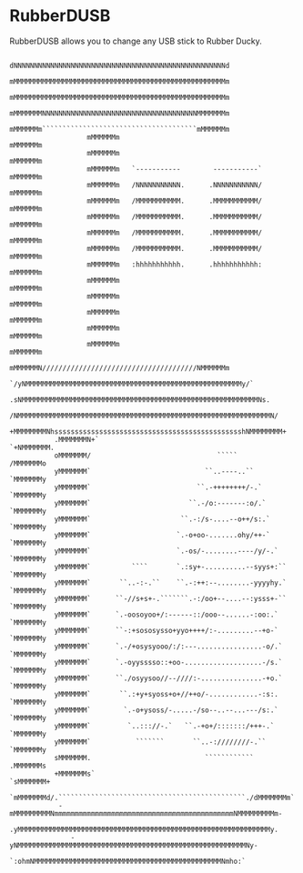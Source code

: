 # RubberDUSB
RubberDUSB allows you to change any USB stick to Rubber Ducky.


                        dNNNNNNNNNNNNNNNNNNNNNNNNNNNNNNNNNNNNNNNNNNNNNNNNNNNNd                       
                       mMMMMMMMMMMMMMMMMMMMMMMMMMMMMMMMMMMMMMMMMMMMMMMMMMMMMm                       
                       mMMMMMMMMMMMMMMMMMMMMMMMMMMMMMMMMMMMMMMMMMMMMMMMMMMMMm                       
                       mMMMMMMMNNNNNNNNNNNNNNNNNNNNNNNNNNNNNNNNNNNNNNMMMMMMMm                       
                       mMMMMMMm``````````````````````````````````````mMMMMMMm                       
                       mMMMMMMm                                      mMMMMMMm                       
                       mMMMMMMm                                      mMMMMMMm                       
                       mMMMMMMm   `-----------        -----------`   mMMMMMMm                       
                       mMMMMMMm   /NNNNNNNNNNN.      .NNNNNNNNNNN/   mMMMMMMm                       
                       mMMMMMMm   /MMMMMMMMMMM.      .MMMMMMMMMMM/   mMMMMMMm                       
                       mMMMMMMm   /MMMMMMMMMMM.      .MMMMMMMMMMM/   mMMMMMMm                       
                       mMMMMMMm   /MMMMMMMMMMM.      .MMMMMMMMMMM/   mMMMMMMm                       
                       mMMMMMMm   /MMMMMMMMMMM.      .MMMMMMMMMMM/   mMMMMMMm                       
                       mMMMMMMm   :hhhhhhhhhhh.      .hhhhhhhhhhh:   mMMMMMMm                       
                       mMMMMMMm                                      mMMMMMMm                       
                       mMMMMMMm                                      mMMMMMMm                       
                       mMMMMMMm                                      mMMMMMMm                       
                       mMMMMMMm                                      mMMMMMMm                       
                       mMMMMMMm                                      mMMMMMMm                       
                       mMMMMMMN//////////////////////////////////////NMMMMMMm                       
                    `/yNMMMMMMMMMMMMMMMMMMMMMMMMMMMMMMMMMMMMMMMMMMMMMMMMMMMMMy/`                    
                  .sNMMMMMMMMMMMMMMMMMMMMMMMMMMMMMMMMMMMMMMMMMMMMMMMMMMMMMMMMMMNs.                  
                 /NMMMMMMMMMMMMMMMMMMMMMMMMMMMMMMMMMMMMMMMMMMMMMMMMMMMMMMMMMMMMMMN/                 
                +MMMMMMMMNhsssssssssssssssssssssssssssssssssssssssssssssshNMMMMMMMM+                
               .MMMMMMMN+`                                                `+NMMMMMMM.               
               oMMMMMMM/                               `````                /MMMMMMMo               
               yMMMMMMM`                            ``..----..``            `MMMMMMMy               
               yMMMMMMM`                          ``.-++++++++/-.`          `MMMMMMMy               
               yMMMMMMM`                        ``.-/o:-------:o/.`         `MMMMMMMy               
               yMMMMMMM`                      ``.-:/s-....--o++/s:.`        `MMMMMMMy               
               yMMMMMMM`                     `.-o+oo-.......ohy/++-`        `MMMMMMMy               
               yMMMMMMM`                     `.-os/-........----/y/-.`      `MMMMMMMy               
               yMMMMMMM`          ````       `.:sy+-..........--syys+:``    `MMMMMMMy               
               yMMMMMMM`       ``..-:-.``    ``.-:++:--........-yyyyhy.`    `MMMMMMMy               
               yMMMMMMM`      ``-//s+s+-.```````.-:/oo+--....--:ysss+-``    `MMMMMMMy               
               yMMMMMMM`      `.-oosoyoo+/:------::/ooo--......-:oo:.`      `MMMMMMMy               
               yMMMMMMM`      ``-:+sososysso+yyo++++/:-.........--+o-`      `MMMMMMMy               
               yMMMMMMM`      `.-/+osysyooo/:/:---................-o/.`     `MMMMMMMy               
               yMMMMMMM`      `.-oyysssso::+oo-...................-/s.`     `MMMMMMMy               
               yMMMMMMM`      ``./osyysoo//--////:-...............-+o.`     `MMMMMMMy               
               yMMMMMMM`       ``.:+y+syoss+o+//++o/-............-:s:.      `MMMMMMMy               
               yMMMMMMM`        `.-o+ysoss/-.....-/so--..--...---/s:.`      `MMMMMMMy               
               yMMMMMMM`         `..::://-.`   ``.-+o+/:::::::/+++-.`       `MMMMMMMy               
               yMMMMMMM`           ```````       ``..-:////////-.``         `MMMMMMMy               
               sMMMMMMM.                            ````````````            .MMMMMMMs               
               +MMMMMMMs`                                                  `sMMMMMMM+               
               `mMMMMMMMd/.``````````````````````````````````````````````./dMMMMMMMm`               
                -mMMMMMMMMMNmmmmmmmmmmmmmmmmmmmmmmmmmmmmmmmmmmmmmmmmmmmmNMMMMMMMMMm-                
                 .yMMMMMMMMMMMMMMMMMMMMMMMMMMMMMMMMMMMMMMMMMMMMMMMMMMMMMMMMMMMMMMy.                 
                   -yNMMMMMMMMMMMMMMMMMMMMMMMMMMMMMMMMMMMMMMMMMMMMMMMMMMMMMMMMNy-                   
                     `:ohmNMMMMMMMMMMMMMMMMMMMMMMMMMMMMMMMMMMMMMMMMMMMMMMNmho:`                     
